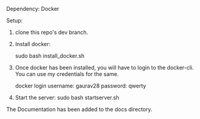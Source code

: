 Dependency: Docker

Setup:

1. clone this repo's dev branch.

2. Install docker:
    
    sudo bash install_docker.sh

3. Once docker has been installed, you will have to login to the docker-cli. You can use my credentials for the same.
    
    docker login
    username: gaurav28
    password: qwerty

4. Start the server:
    sudo bash startserver.sh


The Documentation has been added to the docs directory.